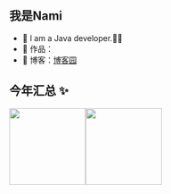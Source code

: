 ## 我是Nami

- :tulip: I am a Java developer.👨‍💻
- 🏡 作品：
- :book: 博客：<a href="https://www.cnblogs.com/techgy" target="_blank">博客园</a>

## 今年汇总 ✨

<img align="" height="137px" src="https://github-readme-stats.vercel.app/api?username=nami404&hide_title=true&hide_border=true&show_icons=true&include_all_commits=true&line_height=21&bg_color=0,EC6C6C,FFD479,FFFC79,73FA79&theme=graywhite&locale=cn" /><img align="" height="137px" src="https://github-readme-stats.vercel.app/api/top-langs/?username=liyupi&hide_title=true&hide_border=true&layout=compact&bg_color=0,73FA79,73FDFF,D783FF&theme=graywhite&locale=cn" />
